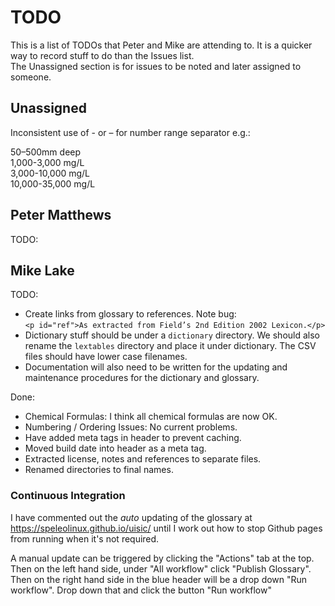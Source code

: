 # TODO

This is a list of TODOs that Peter and Mike are attending to.
It is a quicker way to record stuff to do than the Issues list.    
The Unassigned section is for issues to be noted and later assigned to
someone.

## Unassigned

Inconsistent use of - or – for number range separator e.g.:

50–500mm deep    
1,000-3,000 mg/L    
3,000-10,000 mg/L    
10,000-35,000 mg/L

## Peter Matthews

TODO:

## Mike Lake

TODO: 

- Create links from glossary to references. Note bug:    
  `<p id="ref">As extracted from Field’s 2nd Edition 2002 Lexicon.</p>`
- Dictionary stuff should be under a `dictionary` directory. We should also rename the
  `lextables` directory and place it under dictionary. The CSV files should have
  lower case filenames.
- Documentation will also need to be written for the updating and maintenance
  procedures for the dictionary and glossary.

Done:

- Chemical Formulas: I think all chemical formulas are now OK.
- Numbering / Ordering Issues: No current problems.
- Have added meta tags in header to prevent caching.
- Moved build date into header as a meta tag.
- Extracted license, notes and references to separate files.
- Renamed directories to final names.

### Continuous Integration

I have commented out the *auto* updating of the glossary at <https://speleolinux.github.io/uisic/>
until I work out how to stop Github pages from running when it's not required.

A manual update can be triggered by clicking the "Actions" tab at the top.
Then on the left hand side, under "All workflow" click "Publish Glossary".
Then on the right hand side in the blue header will be a drop down "Run workflow".
Drop down that and click the button "Run workflow"

